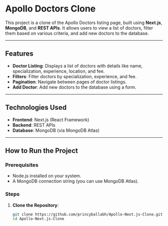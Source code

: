 # Apollo Doctors Clone

This project is a clone of the Apollo Doctors listing page, built using **Next.js**, **MongoDB**, and **REST APIs**. It allows users to view a list of doctors, filter them based on various criteria, and add new doctors to the database.

---

## Features

- **Doctor Listing**: Displays a list of doctors with details like name, specialization, experience, location, and fee.
- **Filters**: Filter doctors by specialization, experience, and fee.
- **Pagination**: Navigate between pages of doctor listings.
- **Add Doctor**: Add new doctors to the database using a form.

---

## Technologies Used

- **Frontend**: Next.js (React Framework)
- **Backend**: REST APIs
- **Database**: MongoDB (via MongoDB Atlas)

---

## How to Run the Project

### Prerequisites

- Node.js installed on your system.
- A MongoDB connection string (you can use MongoDB Atlas).

### Steps

1. **Clone the Repository**:
   ```bash
   git clone https://github.com/princyballabh/Apollo-Next.js-Clone.git
   cd Apollo-Next.js-Clone
   ```
